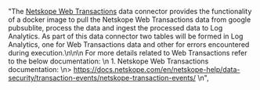 "The [Netskope Web Transactions](https://docs.netskope.com/en/netskope-help/data-security/transaction-events/netskope-transaction-events/) data connector provides the functionality of a docker image to pull the Netskope Web Transactions data from google pubsublite, process the data and ingest the processed data to Log Analytics. As part of this data connector two tables will be formed in Log Analytics, one for Web Transactions data and other for errors encountered during execution.\n\n\n For more details related to Web Transactions refer to the below documentation: \n 1. Netskope Web Transactions documentation: \n> https://docs.netskope.com/en/netskope-help/data-security/transaction-events/netskope-transaction-events/ \n",
          